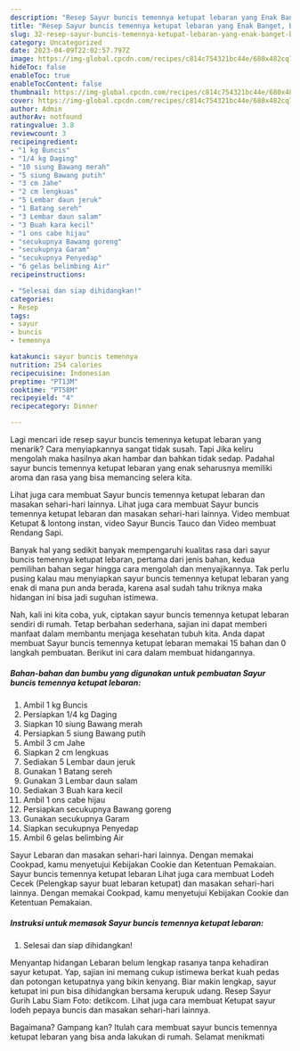 ```yaml
---
description: "Resep Sayur buncis temennya ketupat lebaran yang Enak Banget, Buat Buka Puasa}"
title: "Resep Sayur buncis temennya ketupat lebaran yang Enak Banget, Buat Buka Puasa}"
slug: 32-resep-sayur-buncis-temennya-ketupat-lebaran-yang-enak-banget-buat-buka-puasa
category: Uncategorized
date: 2023-04-09T22:02:57.797Z
image: https://img-global.cpcdn.com/recipes/c814c754321bc44e/680x482cq70/sayur-buncis-temennya-ketupat-lebaran-foto-resep-utama.jpg
hideToc: false
enableToc: true
enableTocContent: false
thumbnail: https://img-global.cpcdn.com/recipes/c814c754321bc44e/680x482cq70/sayur-buncis-temennya-ketupat-lebaran-foto-resep-utama.jpg
cover: https://img-global.cpcdn.com/recipes/c814c754321bc44e/680x482cq70/sayur-buncis-temennya-ketupat-lebaran-foto-resep-utama.jpg
author: Admin
authorAv: notfound
ratingvalue: 3.8
reviewcount: 3
recipeingredient:
- "1 kg Buncis"
- "1/4 kg Daging"
- "10 siung Bawang merah"
- "5 siung Bawang putih"
- "3 cm Jahe"
- "2 cm lengkuas"
- "5 Lembar daun jeruk"
- "1 Batang sereh"
- "3 Lembar daun salam"
- "3 Buah kara kecil"
- "1 ons cabe hijau"
- "secukupnya Bawang goreng"
- "secukupnya Garam"
- "secukupnya Penyedap"
- "6 gelas belimbing Air"
recipeinstructions:

- "Selesai dan siap dihidangkan!"
categories:
- Resep
tags:
- sayur
- buncis
- temennya

katakunci: sayur buncis temennya 
nutrition: 254 calories
recipecuisine: Indonesian
preptime: "PT13M"
cooktime: "PT58M"
recipeyield: "4"
recipecategory: Dinner

---
```



Lagi mencari ide resep sayur buncis temennya ketupat lebaran yang menarik? Cara menyiapkannya sangat tidak susah. Tapi Jika keliru mengolah maka hasilnya akan hambar dan bahkan tidak sedap. Padahal sayur buncis temennya ketupat lebaran yang enak seharusnya memiliki aroma dan rasa yang bisa memancing selera kita.


Lihat juga cara membuat Sayur buncis temennya ketupat lebaran dan masakan sehari-hari lainnya. Lihat juga cara membuat Sayur buncis temennya ketupat lebaran dan masakan sehari-hari lainnya. Video membuat Ketupat &amp; lontong instan, video Sayur Buncis Tauco dan Video membuat Rendang Sapi.

Banyak hal yang sedikit banyak mempengaruhi kualitas rasa dari sayur buncis temennya ketupat lebaran, pertama dari jenis bahan, kedua pemilihan bahan segar hingga cara mengolah dan menyajikannya. Tak perlu pusing kalau mau menyiapkan sayur buncis temennya ketupat lebaran yang enak di mana pun anda berada, karena asal sudah tahu triknya maka hidangan ini bisa jadi suguhan istimewa.


Nah, kali ini kita coba, yuk, ciptakan sayur buncis temennya ketupat lebaran sendiri di rumah. Tetap berbahan sederhana, sajian ini dapat memberi manfaat dalam membantu menjaga kesehatan tubuh kita. Anda dapat membuat Sayur buncis temennya ketupat lebaran memakai 15 bahan dan 0 langkah pembuatan. Berikut ini cara dalam membuat hidangannya.

<!--inarticleads1-->

##### Bahan-bahan dan bumbu yang digunakan untuk pembuatan Sayur buncis temennya ketupat lebaran:

1. Ambil 1 kg Buncis
1. Persiapkan 1/4 kg Daging
1. Siapkan 10 siung Bawang merah
1. Persiapkan 5 siung Bawang putih
1. Ambil 3 cm Jahe
1. Siapkan 2 cm lengkuas
1. Sediakan 5 Lembar daun jeruk
1. Gunakan 1 Batang sereh
1. Gunakan 3 Lembar daun salam
1. Sediakan 3 Buah kara kecil
1. Ambil 1 ons cabe hijau
1. Persiapkan secukupnya Bawang goreng
1. Gunakan secukupnya Garam
1. Siapkan secukupnya Penyedap
1. Ambil 6 gelas belimbing Air


Sayur Lebaran dan masakan sehari-hari lainnya. Dengan memakai Cookpad, kamu menyetujui Kebijakan Cookie dan Ketentuan Pemakaian. Sayur buncis temennya ketupat lebaran Lihat juga cara membuat Lodeh Cecek (Pelengkap sayur buat lebaran ketupat) dan masakan sehari-hari lainnya. Dengan memakai Cookpad, kamu menyetujui Kebijakan Cookie dan Ketentuan Pemakaian. 

<!--inarticleads2-->

##### Instruksi untuk memasak Sayur buncis temennya ketupat lebaran:


1. Selesai dan siap dihidangkan!

Menyantap hidangan Lebaran belum lengkap rasanya tanpa kehadiran sayur ketupat. Yap, sajian ini memang cukup istimewa berkat kuah pedas dan potongan ketupatnya yang bikin kenyang. Biar makin lengkap, sayur ketupat ini pun bisa dihidangkan bersama kerupuk udang. Resep Sayur Gurih Labu Siam Foto: detikcom. Lihat juga cara membuat Ketupat sayur lodeh pepaya buncis dan masakan sehari-hari lainnya. 

Bagaimana? Gampang kan? Itulah cara membuat sayur buncis temennya ketupat lebaran yang bisa anda lakukan di rumah. Selamat menikmati
